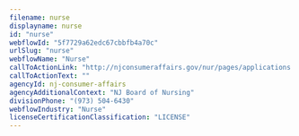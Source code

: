 ```yaml
---
filename: nurse
displayname: nurse
id: "nurse"
webflowId: "5f7729a62edc67cbbfb4a70c"
urlSlug: "nurse"
webflowName: "Nurse"
callToActionLink: "http://njconsumeraffairs.gov/nur/pages/applications.aspx"
callToActionText: ""
agencyId: nj-consumer-affairs
agencyAdditionalContext: "NJ Board of Nursing"
divisionPhone: "(973) 504-6430"
webflowIndustry: "Nurse"
licenseCertificationClassification: "LICENSE"
---
```

